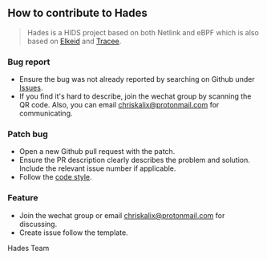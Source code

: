 ## How to contribute to Hades

> Hades is a HIDS project based on both Netlink and eBPF which is also based on [Elkeid](https://github.com/bytedance/Elkeid) and [Tracee](https://github.com/aquasecurity/tracee).

### **Bug report**

- Ensure the bug was not already reported by searching on Github under [Issues](https://github.com/chriskaliX/Hades/issues).
- If you find it's hard to describe, join the wechat group by scanning the QR code. Also, you can email chriskalix@protonmail.com for communicating. 

### **Patch bug**

- Open a new Github pull request with the patch.
- Ensure the PR description clearly describes the problem and solution. Include the relevant issue number if applicable.
- Follow the [code style](https://github.com/uber-go/guide).

### **Feature**

- Join the wechat group or email chriskalix@protonmail.com for discussing.
- Create issue follow the template.

Hades Team
